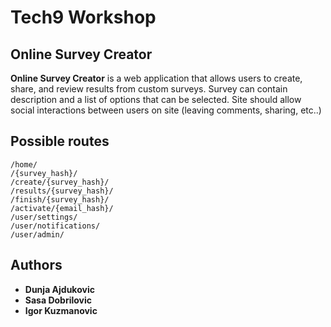 # Tech9 Workshop
## Online Survey Creator
**Online Survey Creator** is a web application that allows users to create, share, and review results from custom surveys. Survey can contain description and a list of options that can be selected. Site should allow social interactions between users on site (leaving comments, sharing, etc..)

## Possible routes
```
/home/
/{survey_hash}/
/create/{survey_hash}/
/results/{survey_hash}/
/finish/{survey_hash}/
/activate/{email_hash}/
/user/settings/
/user/notifications/
/user/admin/
```

## Authors
* **Dunja Ajdukovic**
* **Sasa Dobrilovic**
* **Igor Kuzmanovic**
